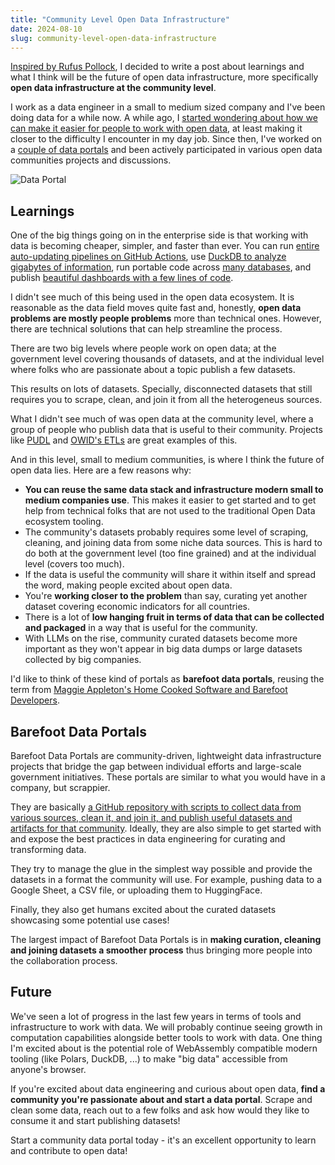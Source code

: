 ```yaml
---
title: "Community Level Open Data Infrastructure"
date: 2024-08-10
slug: community-level-open-data-infrastructure
---
```


[Inspired by Rufus Pollock](https://github.com/datopian/datahub/issues/1138#issuecomment-2198126846), I decided to write a post about learnings and what I think will be the future of open data infrastructure, more specifically **open data infrastructure at the community level**.

I work as a data engineer in a small to medium sized company and I've been doing data for a while now. A while ago, I [started wondering about how we can make it easier for people to work with open data](https://handbook.davidgasquez.com/Open+Data), at least making it closer to the difficulty I encounter in my day job. Since then, I've worked on a [couple of data portals](/modern-open-data-portals) and been actively participated in various open data communities projects and discussions.

![Data Portal](/images/dataflow.png)

## Learnings

One of the big things going on in the enterprise side is that working with data is becoming cheaper, simpler, and faster than ever. You can run [entire auto-updating pipelines on GitHub Actions](https://github.com/simonw/ca-fires-history), use [DuckDB to analyze gigabytes of information](https://x.com/severo_dev/status/1759537328228348220), run portable code across [many databases](https://ibis-project.org/), and publish [beautiful dashboards with a few lines of code](https://evidence.dev/).

I didn't see much of this being used in the open data ecosystem. It is reasonable as the data field moves quite fast and, honestly, **open data problems are mostly people problems** more than technical ones. However, there are technical solutions that can help streamline the process.

There are two big levels where people work on open data; at the government level covering thousands of datasets, and at the individual level where folks who are passionate about a topic publish a few datasets.

This results on lots of datasets. Specially, disconnected datasets that still requires you to scrape, clean, and join it from all the heterogeneus sources.

What I didn't see much of was open data at the community level, where a group of people who publish data that is useful to their community. Projects like [PUDL](https://github.com/catalyst-cooperative/pudl) and [OWID's ETLs](https://github.com/owid/etl/) are great examples of this.

And in this level, small to medium communities, is where I think the future of open data lies. Here are a few reasons why:

- **You can reuse the same data stack and infrastructure modern small to medium companies use**. This makes it easier to get started and to get help from technical folks that are not used to the traditional Open Data ecosystem tooling.
- The community's datasets probably requires some level of scraping, cleaning, and joining data from some niche data sources. This is hard to do both at the government level (too fine grained) and at the individual level (covers too much).
- If the data is useful the community will share it within itself and spread the word, making people excited about open data.
- You're **working closer to the problem** than say, curating yet another dataset covering economic indicators for all countries.
- There is a lot of **low hanging fruit in terms of data that can be collected and packaged** in a way that is useful for the community.
- With LLMs on the rise, community curated datasets become more important as they won't appear in big data dumps or large datasets collected by big companies.

I'd like to think of these kind of portals as **barefoot data portals**, reusing the term from [Maggie Appleton's Home Cooked Software and Barefoot Developers](https://maggieappleton.com/home-cooked-software).

## Barefoot Data Portals

Barefoot Data Portals are community-driven, lightweight data infrastructure projects that bridge the gap between individual efforts and large-scale government initiatives. These portals are similar to what you would have in a company, but scrappier.

They are basically [a GitHub repository with scripts to collect data from various sources, clean it, and join it, and publish useful datasets and artifacts for that community](https://github.com/datonic/datadex). Ideally, they are also simple to get started with and expose the best practices in data engineering for curating and transforming data.

They try to manage the glue in the simplest way possible and provide the datasets in a format the community will use. For example, pushing data to a Google Sheet, a CSV file, or uploading them to HuggingFace.

Finally, they also get humans excited about the curated datasets showcasing some potential use cases!

The largest impact of Barefoot Data Portals is in **making curation, cleaning and joining datasets a smoother process** thus bringing more people into the collaboration process.

## Future

We've seen a lot of progress in the last few years in terms of tools and infrastructure to work with data. We will probably continue seeing growth in computation capabilities alongside better tools to work with data. One thing I'm excited about is the potential role of WebAssembly compatible modern tooling (like Polars, DuckDB, ...) to make "big data" accessible from anyone's browser.

If you're excited about data engineering and curious about open data, **find a community you're passionate about and start a data portal**. Scrape and clean some data, reach out to a few folks and ask how would they like to consume it and start publishing datasets!

Start a community data portal today - it's an excellent opportunity to learn and contribute to open data!
